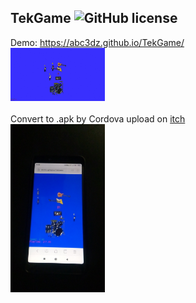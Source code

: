 ## TekGame ![GitHub license](https://img.shields.io/badge/license-MIT-blue.svg)
Demo: https://abc3dz.github.io/TekGame/
<br><img src="https://github.com/abc3dz/TekGame/blob/master/screenshot/ss01.gif" width="30%" height="30%">
<br>
<br>Convert to .apk by Cordova upload on <a href='https://abc3dz.itch.io/tekgame'>itch</a>
<br><img src="https://github.com/abc3dz/TekGame/blob/master/screenshot/IMG_20190329_165648.jpg" width="30%" height="30%">
